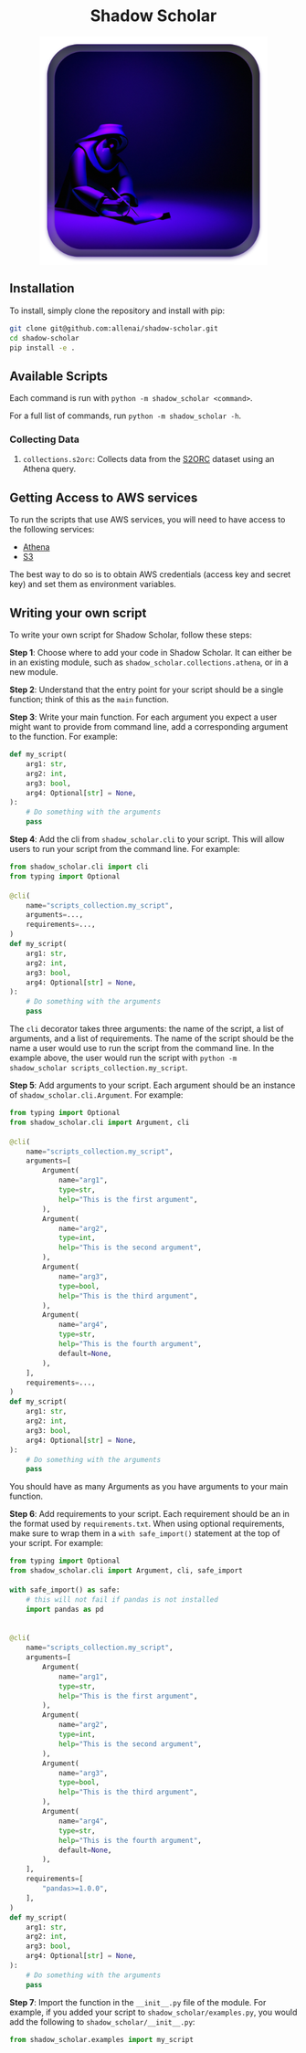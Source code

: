 <h1 align="center">Shadow Scholar</h1>
<p align="center">
    <img src="res/shadow-scholar.png" width="400" height="400" align="center" />
</p>

## Installation

To install, simply clone the repository and install with pip:

```bash
git clone git@github.com:allenai/shadow-scholar.git
cd shadow-scholar
pip install -e .
```

## Available Scripts

Each command is run with `python -m shadow_scholar <command>`.

For a full list of commands, run `python -m shadow_scholar -h`.

### Collecting Data

1. `collections.s2orc`: Collects data from the [S2ORC](https://allenai.org/data/s2orc) dataset using an Athena query.

## Getting Access to AWS services

To run the scripts that use AWS services, you will need to have access to the following services:

- [Athena](https://aws.amazon.com/athena/)
- [S3](https://aws.amazon.com/s3/)

The best way to do so is to obtain AWS credentials (access key and secret key) and set them as environment variables.


## Writing your own script

To write your own script for Shadow Scholar, follow these steps:

**Step 1**: Choose where to add your code in Shadow Scholar. It can either be
in an existing module, such as `shadow_scholar.collections.athena`, or in a
new module.

**Step 2**: Understand that the entry point for your script should be a single
function; think of this as the `main` function.

**Step 3**: Write your main function. For each argument you expect a user might
want to provide from command line, add a corresponding argument to the
function. For example:

```python
def my_script(
    arg1: str,
    arg2: int,
    arg3: bool,
    arg4: Optional[str] = None,
):
    # Do something with the arguments
    pass
```

**Step 4**: Add the cli from `shadow_scholar.cli` to your script. This will
allow users to run your script from the command line. For example:

```python
from shadow_scholar.cli import cli
from typing import Optional

@cli(
    name="scripts_collection.my_script",
    arguments=...,
    requirements=...,
)
def my_script(
    arg1: str,
    arg2: int,
    arg3: bool,
    arg4: Optional[str] = None,
):
    # Do something with the arguments
    pass
```

The `cli` decorator takes three arguments: the name of the script, a list
of arguments, and a list of requirements. The name of the script should be
the name a user would use to run the script from the command line. In the
example above, the user would run the script with `python -m shadow_scholar
scripts_collection.my_script`.

**Step 5**: Add arguments to your script. Each argument should be an instance
of `shadow_scholar.cli.Argument`. For example:

```python
from typing import Optional
from shadow_scholar.cli import Argument, cli

@cli(
    name="scripts_collection.my_script",
    arguments=[
        Argument(
            name="arg1",
            type=str,
            help="This is the first argument",
        ),
        Argument(
            name="arg2",
            type=int,
            help="This is the second argument",
        ),
        Argument(
            name="arg3",
            type=bool,
            help="This is the third argument",
        ),
        Argument(
            name="arg4",
            type=str,
            help="This is the fourth argument",
            default=None,
        ),
    ],
    requirements=...,
)
def my_script(
    arg1: str,
    arg2: int,
    arg3: bool,
    arg4: Optional[str] = None,
):
    # Do something with the arguments
    pass
```

You should have as many Arguments as you have arguments to your main function.


**Step 6**: Add requirements to your script. Each requirement should be an
in the format used by `requirements.txt`. When using optional requirements,
make sure to wrap them in a `with safe_import()` statement at the top of your
script. For example:

```python
from typing import Optional
from shadow_scholar.cli import Argument, cli, safe_import

with safe_import() as safe:
    # this will not fail if pandas is not installed
    import pandas as pd


@cli(
    name="scripts_collection.my_script",
    arguments=[
        Argument(
            name="arg1",
            type=str,
            help="This is the first argument",
        ),
        Argument(
            name="arg2",
            type=int,
            help="This is the second argument",
        ),
        Argument(
            name="arg3",
            type=bool,
            help="This is the third argument",
        ),
        Argument(
            name="arg4",
            type=str,
            help="This is the fourth argument",
            default=None,
        ),
    ],
    requirements=[
        "pandas>=1.0.0",
    ],
)
def my_script(
    arg1: str,
    arg2: int,
    arg3: bool,
    arg4: Optional[str] = None,
):
    # Do something with the arguments
    pass
```

**Step 7**: Import the function in the `__init__.py` file of the module. For
example, if you added your script to `shadow_scholar/examples.py`, you would
add the following to `shadow_scholar/__init__.py`:

```python
from shadow_scholar.examples import my_script
```
